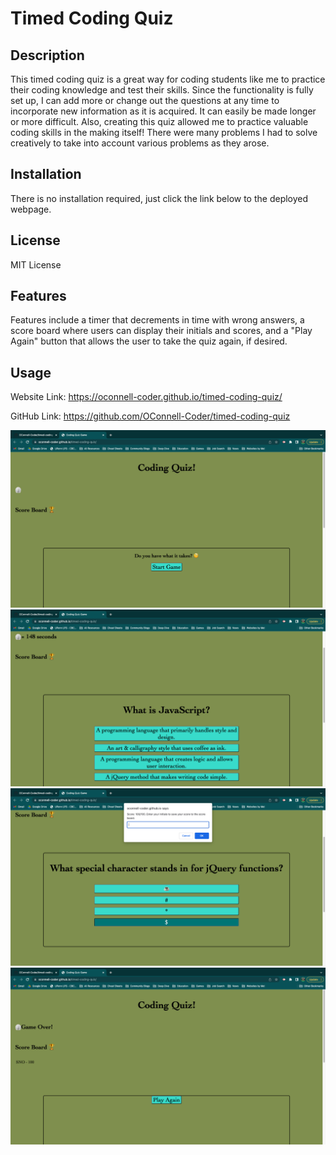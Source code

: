 # Timed Coding Quiz

## Description

This timed coding quiz is a great way for coding students like me to practice their coding knowledge and test their skills. Since the functionality is fully set up, I can add more or change out the questions at any time to incorporate new information as it is acquired. It can easily be made longer or more difficult. Also, creating this quiz allowed me to practice valuable coding skills in the making itself! There were many problems I had to solve creatively to take into account various problems as they arose.

## Installation

There is no installation required, just click the link below to the deployed webpage.

## License

MIT License

## Features

Features include a timer that decrements in time with wrong answers, a score board where users can display their initials and scores, and a "Play Again" button that allows the user to take the quiz again, if desired.

## Usage

Website Link: https://oconnell-coder.github.io/timed-coding-quiz/

GitHub Link: https://github.com/OConnell-Coder/timed-coding-quiz

![Screenshot 1](./Assets/images/screenshot-1.png)
![Screenshot 2](./Assets/images/screenshot-2.png)
![Screenshot 3](./Assets/images/screenshot-3.png)
![Screenshot 4](./Assets/images/screenshot-4.png)
